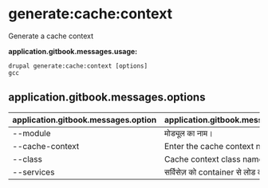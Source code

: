 # generate:cache:context
Generate a cache context

**application.gitbook.messages.usage:**
```
drupal generate:cache:context [options]
gcc
```

## application.gitbook.messages.options
application.gitbook.messages.option | application.gitbook.messages.details
-------|-------------
--module | मोड्यूल का नाम।
--cache-context | Enter the cache context name
--class | Cache context class name
--services | सर्विसेज़ को container से लोड करें।
